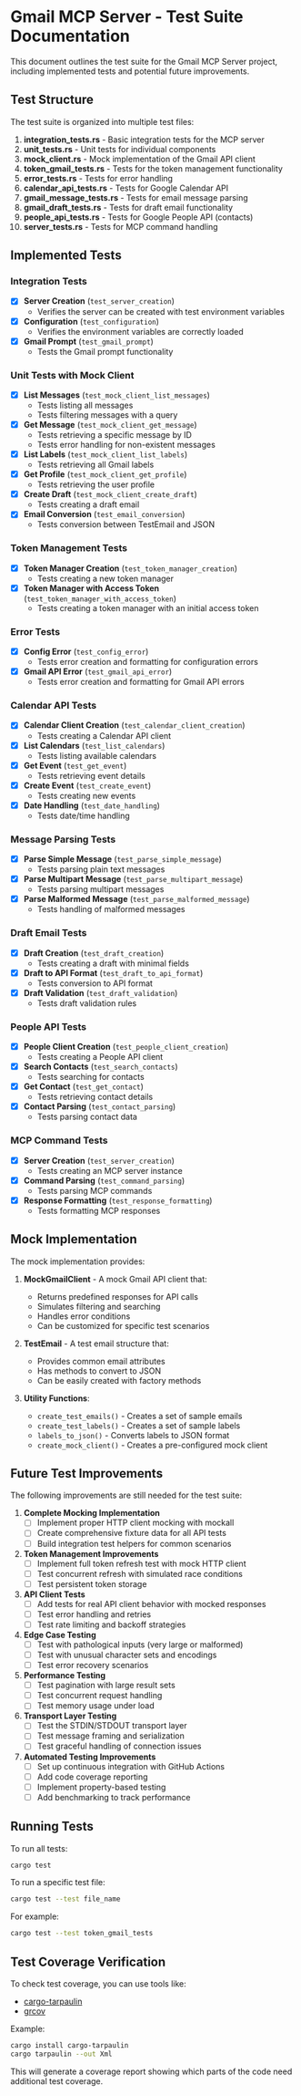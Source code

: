 # Gmail MCP Server - Test Suite Documentation

This document outlines the test suite for the Gmail MCP Server project, including implemented tests and potential future improvements.

## Test Structure

The test suite is organized into multiple test files:

1. **integration_tests.rs** - Basic integration tests for the MCP server
2. **unit_tests.rs** - Unit tests for individual components
3. **mock_client.rs** - Mock implementation of the Gmail API client
4. **token_gmail_tests.rs** - Tests for the token management functionality
5. **error_tests.rs** - Tests for error handling
6. **calendar_api_tests.rs** - Tests for Google Calendar API
7. **gmail_message_tests.rs** - Tests for email message parsing
8. **gmail_draft_tests.rs** - Tests for draft email functionality
9. **people_api_tests.rs** - Tests for Google People API (contacts)
10. **server_tests.rs** - Tests for MCP command handling

## Implemented Tests

### Integration Tests
- [x] **Server Creation** (`test_server_creation`)
  - Verifies the server can be created with test environment variables
- [x] **Configuration** (`test_configuration`)
  - Verifies the environment variables are correctly loaded
- [x] **Gmail Prompt** (`test_gmail_prompt`)
  - Tests the Gmail prompt functionality

### Unit Tests with Mock Client
- [x] **List Messages** (`test_mock_client_list_messages`)
  - Tests listing all messages
  - Tests filtering messages with a query
- [x] **Get Message** (`test_mock_client_get_message`)
  - Tests retrieving a specific message by ID
  - Tests error handling for non-existent messages
- [x] **List Labels** (`test_mock_client_list_labels`)
  - Tests retrieving all Gmail labels
- [x] **Get Profile** (`test_mock_client_get_profile`)
  - Tests retrieving the user profile
- [x] **Create Draft** (`test_mock_client_create_draft`)
  - Tests creating a draft email
- [x] **Email Conversion** (`test_email_conversion`)
  - Tests conversion between TestEmail and JSON

### Token Management Tests
- [x] **Token Manager Creation** (`test_token_manager_creation`)
  - Tests creating a new token manager
- [x] **Token Manager with Access Token** (`test_token_manager_with_access_token`)
  - Tests creating a token manager with an initial access token

### Error Tests
- [x] **Config Error** (`test_config_error`)
  - Tests error creation and formatting for configuration errors
- [x] **Gmail API Error** (`test_gmail_api_error`)
  - Tests error creation and formatting for Gmail API errors

### Calendar API Tests
- [x] **Calendar Client Creation** (`test_calendar_client_creation`)
  - Tests creating a Calendar API client
- [x] **List Calendars** (`test_list_calendars`)
  - Tests listing available calendars
- [x] **Get Event** (`test_get_event`)
  - Tests retrieving event details
- [x] **Create Event** (`test_create_event`)
  - Tests creating new events
- [x] **Date Handling** (`test_date_handling`)
  - Tests date/time handling

### Message Parsing Tests
- [x] **Parse Simple Message** (`test_parse_simple_message`)
  - Tests parsing plain text messages
- [x] **Parse Multipart Message** (`test_parse_multipart_message`)
  - Tests parsing multipart messages
- [x] **Parse Malformed Message** (`test_parse_malformed_message`)
  - Tests handling of malformed messages

### Draft Email Tests
- [x] **Draft Creation** (`test_draft_creation`)
  - Tests creating a draft with minimal fields
- [x] **Draft to API Format** (`test_draft_to_api_format`)
  - Tests conversion to API format
- [x] **Draft Validation** (`test_draft_validation`)
  - Tests draft validation rules

### People API Tests
- [x] **People Client Creation** (`test_people_client_creation`)
  - Tests creating a People API client
- [x] **Search Contacts** (`test_search_contacts`)
  - Tests searching for contacts
- [x] **Get Contact** (`test_get_contact`)
  - Tests retrieving contact details
- [x] **Contact Parsing** (`test_contact_parsing`)
  - Tests parsing contact data

### MCP Command Tests
- [x] **Server Creation** (`test_server_creation`)
  - Tests creating an MCP server instance
- [x] **Command Parsing** (`test_command_parsing`)
  - Tests parsing MCP commands
- [x] **Response Formatting** (`test_response_formatting`)
  - Tests formatting MCP responses

## Mock Implementation

The mock implementation provides:

1. **MockGmailClient** - A mock Gmail API client that:
   - Returns predefined responses for API calls
   - Simulates filtering and searching
   - Handles error conditions
   - Can be customized for specific test scenarios

2. **TestEmail** - A test email structure that:
   - Provides common email attributes
   - Has methods to convert to JSON
   - Can be easily created with factory methods

3. **Utility Functions**:
   - `create_test_emails()` - Creates a set of sample emails
   - `create_test_labels()` - Creates a set of sample labels
   - `labels_to_json()` - Converts labels to JSON format
   - `create_mock_client()` - Creates a pre-configured mock client

## Future Test Improvements

The following improvements are still needed for the test suite:

1. **Complete Mocking Implementation**
   - [ ] Implement proper HTTP client mocking with mockall
   - [ ] Create comprehensive fixture data for all API tests
   - [ ] Build integration test helpers for common scenarios

2. **Token Management Improvements**
   - [ ] Implement full token refresh test with mock HTTP client
   - [ ] Test concurrent refresh with simulated race conditions
   - [ ] Test persistent token storage

3. **API Client Tests**
   - [ ] Add tests for real API client behavior with mocked responses
   - [ ] Test error handling and retries
   - [ ] Test rate limiting and backoff strategies

4. **Edge Case Testing**
   - [ ] Test with pathological inputs (very large or malformed)
   - [ ] Test with unusual character sets and encodings
   - [ ] Test error recovery scenarios

5. **Performance Testing**
   - [ ] Test pagination with large result sets
   - [ ] Test concurrent request handling
   - [ ] Test memory usage under load

6. **Transport Layer Testing**
   - [ ] Test the STDIN/STDOUT transport layer
   - [ ] Test message framing and serialization
   - [ ] Test graceful handling of connection issues

7. **Automated Testing Improvements**
   - [ ] Set up continuous integration with GitHub Actions
   - [ ] Add code coverage reporting
   - [ ] Implement property-based testing
   - [ ] Add benchmarking to track performance

## Running Tests

To run all tests:
```bash
cargo test
```

To run a specific test file:
```bash
cargo test --test file_name
```

For example:
```bash
cargo test --test token_gmail_tests
```

## Test Coverage Verification

To check test coverage, you can use tools like:

- [cargo-tarpaulin](https://github.com/xd009642/tarpaulin)
- [grcov](https://github.com/mozilla/grcov)

Example:
```bash
cargo install cargo-tarpaulin
cargo tarpaulin --out Xml
```

This will generate a coverage report showing which parts of the code need additional test coverage.